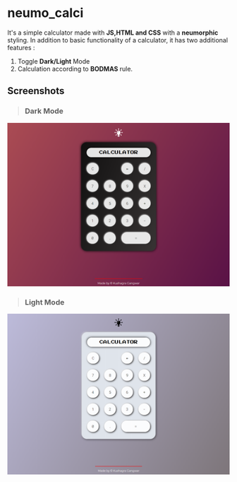 # neumo_calci

It's a simple calculator made with **JS,HTML and CSS** with a **neumorphic** styling. In addition to basic functionality of a calculator, it has two additional features :

1. Toggle **Dark/Light** Mode
2. Calculation according to **BODMAS** rule.

## Screenshots

> ### Dark Mode

![Dark Mode](./images/dark_mode.png "Dark Mode")

> ### Light Mode

![Light Mode](./images/light_mode.png "Light Mode")
